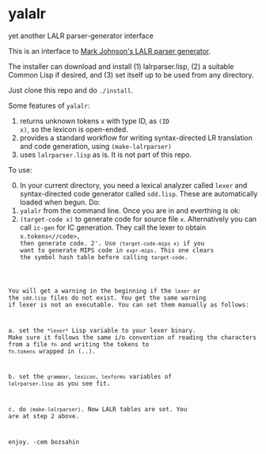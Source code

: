 # yalalr
yet another LALR parser-generator interface

This is an interface to <a href="http://web.science.mq.edu.au/~mjohnson/code/lalrparser.lisp">Mark Johnson's LALR parser generator</a>.

The installer can download and install (1) lalrparser.lisp, (2) a suitable Common Lisp if desired, and (3) set itself up to be used from any directory. 

Just clone this repo and do <code>./install</code>.

Some features of <code>yalalr</code>:

1. returns unknown tokens <code>x</code> with type ID, as <code>(ID x)</code>, so the lexicon is open-ended. 
2. provides a standard workflow for writing syntax-directed LR translation and code generation, using <code>(make-lalrparser)</code>
3. uses <code>lalrparser.lisp</code> as is. It is not part of this repo.


To use:

0. In your current directory, you need a lexical analyzer called <code>lexer</code> and syntax-directed code generator called <code>sdd.lisp</code>. These are automatically loaded when begun. Do:
1. <code>yalalr</code>  from the command line. Once you are in and everthing is ok:
2. <code>(target-code x)</code> to generate code for source file <code>x</code>. Alternatively you can call <code>ic-gen</code>
for IC generation. They call the lexer to obtain <code>x.tokens<//code>, then generate code.
2'. Use <code>(target-code-mips x)</code> if you want to generate MIPS code in <code>expr-mips</code>. This one clears
the symbol hash table before calling <code>target-code</code>.

You will get a warning in the beginning if the <code>lexer</code> or the <code>sdd.lisp</code> files do not exist.
You get the same warning if lexer is not an executable. You can set them manually as follows:

a. set the <code>\*lexer\*</code> Lisp variable to your lexer binary. Make sure it follows the same i/o convention of
reading the characters from a file <code>fn</code> and writing the tokens to <code>fn.tokens</code> wrapped in (..).

b. set the <code>grammar, lexicon, lexforms</code> variables of <code>lalrparser.lisp</code> as you see fit.

c. do <code>(make-lalrparser)</code>. Now LALR tables are set. You are at step 2 above.



enjoy.
-cem bozsahin
